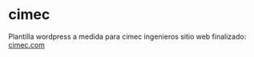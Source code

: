 # cimec
Plantilla wordpress a medida para cimec ingenieros
sitio web finalizado: [cimec.com](https://cimec.com/) 
